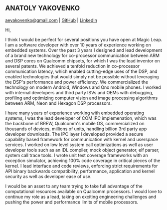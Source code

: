 ANATOLY YAKOVENKO
-----------------

aeyakovenko@gmail.com   |   [GitHub](https://github.com/aeyakovenko)   |   [LinkedIn](https://www.linkedin.com/profile/view?id=312504086)

Hi,

I think I would be perfect for several positions you have open at Magic Leap.  I am a software developer with over 10 years of experience working on embedded systems. Over the past 3 years I designed and lead development of a brand new technology for co-processor communication between ARM and DSP cores on Qualcomm chipsets, for which I was the lead inventor on several patents.  We achieved a tenfold reduction in co-processor communication latency, which enabled cutting-edge uses of the DSP, and enabled technologies that would simply not be possible without leveraging the DSP's performance and power efficiency. We commercialized the technology on modern Android, Windows and Qnx mobile phones.  I worked with internal developers and third party ISVs and OEMs with debugging, profiling and optimizing computer vision and image processing algorithms between ARM, Neon and Hexagon DSP processors. 

I have many years of experience working with embedded operating systems, I was the lead developer of COM IPC implemenation, which was the backbone of BREW, Qualcomm's mobile OS, commercialized  on thousands of devices, millions of units, handling billion 3rd party app developer downloads.  The IPC layer I developed provided a secure capability based framework for communication with kernel and userspace services.  I worked on low level system call optimizations as well as user developer tools such as an IDL compiler, mock object generator, elf parser, system call trace tools.  I wrote unit test coverage frameworks with an exception simulator, achieving 100% code coverage in critical pieces of the kernel.  I lead interface and code reviews, enforcing strict requirements for API binary backwards compatibility, performance, application and kernel security as well as developer ease of use.

I would be an asset to any team trying to take full advantage of the computational resources available on Qualcomm processors. I would love to continue my role as a lead, taking on exciting engineering challenges and pushing the power and performance limits of mobile processors. 

